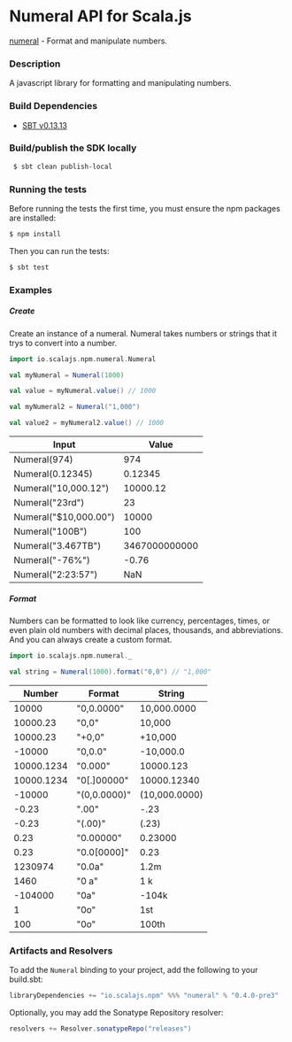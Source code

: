 Numeral API for Scala.js
================================
[numeral](https://www.npmjs.com/package/numeral) - Format and manipulate numbers.

### Description

A javascript library for formatting and manipulating numbers.

### Build Dependencies


* [SBT v0.13.13](http://www.scala-sbt.org/download.html)

### Build/publish the SDK locally

```bash
 $ sbt clean publish-local
```

### Running the tests

Before running the tests the first time, you must ensure the npm packages are installed:

```bash
$ npm install
```

Then you can run the tests:

```bash
$ sbt test
```

### Examples

##### Create

Create an instance of a numeral. Numeral takes numbers or strings that it trys to convert into a number.

```scala
import io.scalajs.npm.numeral.Numeral

val myNumeral = Numeral(1000)

val value = myNumeral.value() // 1000

val myNumeral2 = Numeral("1,000")

val value2 = myNumeral2.value() // 1000
```

| Input                | Value         |
|----------------------|---------------|
| Numeral(974)         | 974           |
| Numeral(0.12345)     | 0.12345       |
| Numeral("10,000.12") | 10000.12      |
| Numeral("23rd")      | 23            |
| Numeral("$10,000.00")| 10000         |
| Numeral("100B")      | 100           |
| Numeral("3.467TB")   | 3467000000000 |
| Numeral("-76%")	   | -0.76         |
| Numeral("2:23:57")   | NaN           |

##### Format

Numbers can be formatted to look like currency, percentages, times, or even plain old numbers with decimal places, thousands, and abbreviations. And you can always create a custom format.

```scala
import io.scalajs.npm.numeral._

val string = Numeral(1000).format("0,0") // "1,000"
```

| Number        | Format        | String            |
|---------------|---------------|-------------------|
| 10000	        | "0,0.0000"    |	10,000.0000     |
| 10000.23	    | "0,0"	        | 10,000            |
| 10000.23	    | "+0,0"	    | +10,000           |
| -10000	    | "0,0.0"	    | -10,000.0         |
| 10000.1234    | "0.000"	    | 10000.123         |
| 10000.1234    | "0[.]00000"	| 10000.12340       |
| -10000	    | "(0,0.0000)"	| (10,000.0000)     |
| -0.23	        | ".00"	        | -.23              |
| -0.23	        | "(.00)"	    | (.23)             |
| 0.23	        | "0.00000"	    | 0.23000           |
| 0.23	        | "0.0[0000]"	| 0.23              |
| 1230974	    | "0.0a"	    | 1.2m              |
| 1460	        | "0 a"	        | 1 k               |
| -104000	    | "0a"	        | -104k             |
| 1		        | "0o"          | 1st               |   
| 100	        | "0o"	        | 100th             |
    
### Artifacts and Resolvers

To add the `Numeral` binding to your project, add the following to your build.sbt:  

```sbt
libraryDependencies += "io.scalajs.npm" %%% "numeral" % "0.4.0-pre3"
```

Optionally, you may add the Sonatype Repository resolver:

```sbt   
resolvers += Resolver.sonatypeRepo("releases") 
```